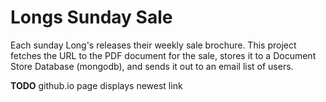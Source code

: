 # Longs Sunday Sale
Each sunday Long's releases their weekly sale brochure. This project fetches the URL to the PDF document for the sale, stores it to a Document Store Database (mongodb), and sends it out to an email list of users.

**TODO**
github.io page displays newest link


